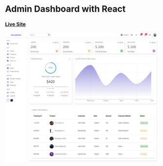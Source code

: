 

# Admin Dashboard with React 

### [Live Site](https://admin-dashboard-with-react.netlify.app/)


<img src="readme.png">

